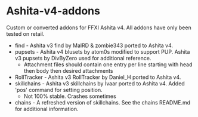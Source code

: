 # Ashita-v4-addons
Custom or converted addons for FFXI Ashita v4. All addons have only been tested on retail. 

- find - Ashita v3 find by MalRD & zombie343 ported to Ashita v4.
- pupsets - Ashita v4 blusets by atom0s modified to support PUP. Ashita v3 pupsets by DivByZero used for additional reference.
  -  Attachment files should contain one entry per line starting with head then body then desired attachments
- RollTracker - Ashita v3 RollTracker by Daniel_H ported to Ashita v4.
- skillchains - Ashita v3 skillchains by Ivaar ported to Ashita v4. Added 'pos' command for setting position.
  -  Not 100% stable. Crashes sometimes
- chains - A refreshed version of skillchains. See the chains README.md for additional information.
